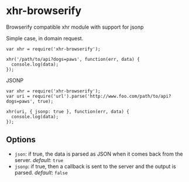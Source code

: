 xhr-browserify
==============

Browserify compatible xhr module with support for jsonp

Simple case, in domain request.

```
var xhr = require('xhr-browserify');

xhr('/path/to/api?dogs=paws', function(err, data) {
  console.log(data);
});

```

JSONP

```
var xhr = require('xhr-browserify');
var uri = require('url').parse('http://www.foo.com/path/to/api?dogs=paws', true);

xhr(uri, { jsonp: true }, function(err, data) {
  console.log(data);
});

```

## Options

* `json`: if true, the data is parsed as JSON when it comes back from the server. *default*: `true`
* `jsonp`: if true, then a callback is sent to the server and the output is parsed. *default*: `false`
